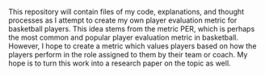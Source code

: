This repository will contain files of my code, explanations, and thought processes as I attempt to create my own player evaluation metric for basketball players. This idea stems from the metric PER, which is perhaps the most common and popular player evaluation metric in basketball. However, I hope to create a metric which values players based on how the players perform in the role assigned to them by their team or coach. My hope is to turn this work into a research paper on the topic as well.
